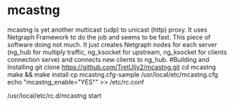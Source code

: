 # mcastng
mcastng is yet another multicast (udp) to unicast (http) proxy.
It uses Netgraph Framework to do the job and seems to be fast.
This piece of software doing not much. It just creates Netgraph nodes for each server (ng_hub for multiply traffic, ng_ksocket for upstream, ng_ksocket for clients connection serve) and connects new clients to ng_hub.
#Building and Installing
git clone https://github.com/TretUliy2/mcastng.git
cd mcastng
make && make install
cp mcastng.cfg-sample /usr/local/etc/mcastng.cfg
echo "mcastng_enable=\"YES\"" >> /etc/rc.conf

/usr/local/etc/rc.d/mcastng start

